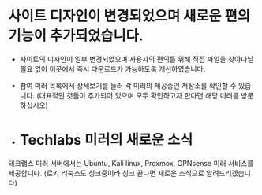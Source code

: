 # 사이트 디자인이 변경되었으며 새로운 편의기능이 추가되었습니다.
- 사이트의 디자인이 일부 변경되었으며 사용자의 편의를 위해 직접 파일을 찾아다닐 필요 없이 이곳에서 즉시 다운로드가 가능하도록 개선하였습니다.
- 참여 미러 목록에서 상세보기를 눌러 각 미러의 제공중인 저장소를 확인할 수 있습니다. (대표적인 것들이 추가되어 있으며 모두 확인하고자 한다면 해당 미러를 방문하십시오)

- # Techlabs 미러의 새로운 소식
테크랩스 미러 서버에서는 Ubuntu, Kali linux, Proxmox, OPNsense 미러 서비스를 제공합니다.
(로키 리눅스도 싱크중이라 싱크 끝나면 새로운 소식으로 알려드리겠습니다)
